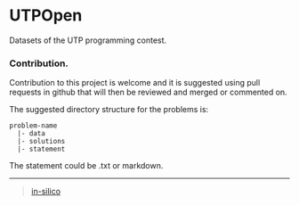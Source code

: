 # UTPOpen
Datasets of the UTP programming contest.


### Contribution.

Contribution to this project is welcome and it is suggested using pull requests in github that will then be reviewed and merged or commented on.

The suggested directory structure for the problems is:

    problem-name
      |- data
      |- solutions
      |- statement
  
The statement could be .txt or markdown.

----
> [in-silico](https://github.com/in-silico)
